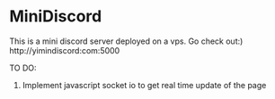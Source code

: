 # MiniDiscord

This is a mini discord server deployed on a vps. Go check out:)
http://yimindiscord:com:5000

TO DO:
1. Implement javascript socket io to get real time update of the page
